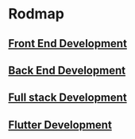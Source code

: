 # Rodmap 
## [Front End Development](https://github.com/KKBUGHUNTER/Others/blob/main/Roadmap.sh/frontend.pdf)
## [Back End Development](https://github.com/KKBUGHUNTER/Others/blob/main/Roadmap.sh/backend.pdf)
## [Full stack Development](https://github.com/KKBUGHUNTER/Others/blob/main/Roadmap.sh/full-stack.pdf)
## [Flutter Development](https://github.com/KKBUGHUNTER/Others/blob/main/Roadmap.sh/flutter.pdf)
